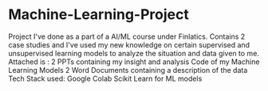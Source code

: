 # Machine-Learning-Project
Project I've done as a part of a AI/ML course under Finlatics. Contains 2 case studies and I've used my new knowledge on certain supervised and unsupervised learning models to analyze the situation and data given to me.
Attached is :
2 PPTs containing my insight and analysis
Code of my Machine Learning Models
2 Word Documents containing a description of the data
Tech Stack used:
Google Colab
Scikit Learn for ML models
